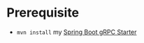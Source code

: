 Prerequisite
============
* `mvn install` my [Spring Boot gRPC Starter](https://github.com/saturnism/spring-boot-starter-grpc)

